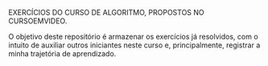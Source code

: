 EXERCÍCIOS DO CURSO DE ALGORITMO, PROPOSTOS NO CURSOEMVIDEO.

O objetivo deste repositório é armazenar os exercícios já resolvidos, com o intuito de auxiliar outros iniciantes neste curso e, principalmente, registrar a minha trajetória de aprendizado.
